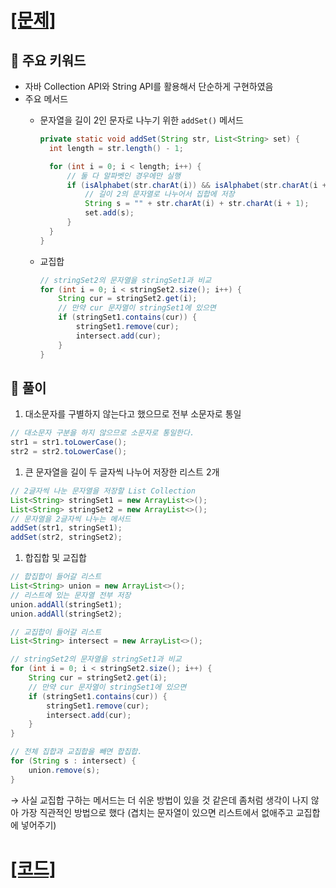 # [[문제]](https://programmers.co.kr/learn/courses/30/lessons/17677)

## 🚩 주요 키워드

- 자바 Collection API와 String API를 활용해서 단순하게 구현하였음
- 주요 메서드
    - 문자열을 길이 2인 문자로 나누기 위한 `addSet()` 메서드
        
        ```java
        private static void addSet(String str, List<String> set) {
          int length = str.length() - 1;
        
          for (int i = 0; i < length; i++) {
              // 둘 다 알파벳인 경우에만 실행
              if (isAlphabet(str.charAt(i)) && isAlphabet(str.charAt(i + 1))) {
                  // 길이 2의 문자열로 나누어서 집합에 저장
                  String s = "" + str.charAt(i) + str.charAt(i + 1);
                  set.add(s);
              }
          }
        }
        ```
        
    - 교집합
        
        ```java
        // stringSet2의 문자열을 stringSet1과 비교
        for (int i = 0; i < stringSet2.size(); i++) {
            String cur = stringSet2.get(i);
            // 만약 cur 문자열이 stringSet1에 있으면
            if (stringSet1.contains(cur)) {
                stringSet1.remove(cur);
                intersect.add(cur);
            }
        }
        ```
        

## 🔑 풀이

1. 대소문자를 구별하지 않는다고 했으므로 전부 소문자로 통일

```java
// 대소문자 구분을 하지 않으므로 소문자로 통일한다.
str1 = str1.toLowerCase();
str2 = str2.toLowerCase();
```

1. 큰 문자열을 길이 두 글자씩 나누어 저장한 리스트 2개

```java
// 2글자씩 나눈 문자열을 저장할 List Collection
List<String> stringSet1 = new ArrayList<>();
List<String> stringSet2 = new ArrayList<>();
// 문자열을 2글자씩 나누는 메서드
addSet(str1, stringSet1);
addSet(str2, stringSet2);
```

1. 합집합 및 교집합

```java
// 합집합이 들어갈 리스트
List<String> union = new ArrayList<>();
// 리스트에 있는 문자열 전부 저장
union.addAll(stringSet1);
union.addAll(stringSet2);

// 교집합이 들어갈 리스트 
List<String> intersect = new ArrayList<>();

// stringSet2의 문자열을 stringSet1과 비교
for (int i = 0; i < stringSet2.size(); i++) {
    String cur = stringSet2.get(i);
    // 만약 cur 문자열이 stringSet1에 있으면
    if (stringSet1.contains(cur)) {
        stringSet1.remove(cur);
        intersect.add(cur);
    }
}

// 전체 집합과 교집합을 빼면 합집합.
for (String s : intersect) {
    union.remove(s);
}
```

→ 사실 교집합 구하는 메서드는 더 쉬운 방법이 있을 것 같은데 좀처럼 생각이 나지 않아 가장 직관적인 방법으로 했다 (겹치는 문자열이 있으면 리스트에서 없애주고 교집합에 넣어주기)

# [[코드]](https://github.com/mungmnb777/java-algorithm/tree/main/code/programmers/Solution_뉴스클러스터링.java)